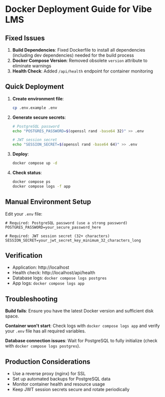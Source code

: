 # Docker Deployment Guide for Vibe LMS

## Fixed Issues

1. **Build Dependencies**: Fixed Dockerfile to install all dependencies (including dev dependencies) needed for the build process
2. **Docker Compose Version**: Removed obsolete `version` attribute to eliminate warnings
3. **Health Check**: Added `/api/health` endpoint for container monitoring

## Quick Deployment

1. **Create environment file**:
   ```bash
   cp .env.example .env
   ```

2. **Generate secure secrets**:
   ```bash
   # PostgreSQL password
   echo "POSTGRES_PASSWORD=$(openssl rand -base64 32)" >> .env
   
   # JWT session secret
   echo "SESSION_SECRET=$(openssl rand -base64 64)" >> .env
   ```

3. **Deploy**:
   ```bash
   docker compose up -d
   ```

4. **Check status**:
   ```bash
   docker compose ps
   docker compose logs -f app
   ```

## Manual Environment Setup

Edit your `.env` file:

```env
# Required: PostgreSQL password (use a strong password)
POSTGRES_PASSWORD=your_secure_password_here

# Required: JWT session secret (32+ characters)
SESSION_SECRET=your_jwt_secret_key_minimum_32_characters_long
```

## Verification

- Application: http://localhost
- Health check: http://localhost/api/health
- Database logs: `docker compose logs postgres`
- App logs: `docker compose logs app`

## Troubleshooting

**Build fails**: Ensure you have the latest Docker version and sufficient disk space.

**Container won't start**: Check logs with `docker compose logs app` and verify your `.env` file has all required variables.

**Database connection issues**: Wait for PostgreSQL to fully initialize (check with `docker compose logs postgres`).

## Production Considerations

- Use a reverse proxy (nginx) for SSL
- Set up automated backups for PostgreSQL data
- Monitor container health and resource usage
- Keep JWT session secrets secure and rotate periodically